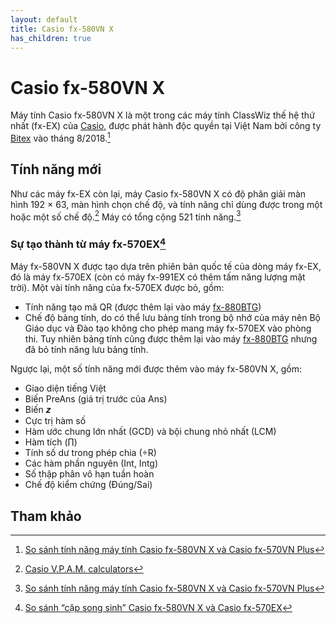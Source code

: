 ```yaml
---
layout: default
title: Casio fx-580VN X
has_children: true
---
```


# Casio fx-580VN X
Máy tính Casio fx-580VN X là một trong các máy tính ClassWiz thế hệ thứ nhất (fx-EX) của [Casio](https://vi.wikipedia.org/wiki/Casio), được phát hành độc quyền tại Việt Nam bởi công ty [Bitex](https://bitex.com.vn) vào tháng 8/2018.[^1]

## Tính năng mới
Như các máy fx-EX còn lại, máy Casio fx-580VN X có độ phân giải màn hình 192 × 63, màn hình chọn chế độ, và tính năng chỉ dùng được trong một hoặc một số chế độ.[^2] Máy có tổng cộng 521 tính năng.[^3]

### Sự tạo thành từ máy fx-570EX[^4]
Máy fx-580VN X được tạo dựa trên phiên bản quốc tế của dòng máy fx-EX, đó là máy fx-570EX (còn có máy fx-991EX có thêm tấm năng lượng mặt trời). Một vài tính năng của fx-570EX được bỏ, gồm:
- Tính năng tạo mã QR (được thêm lại vào máy [fx-880BTG](/thu-vien-ma-tran/docs/fx880btg))
- Chế độ bảng tính, do có thể lưu bảng tính trong bộ nhớ của máy nên Bộ Giáo dục và Đào tạo không cho phép mang máy fx-570EX vào phòng thi. Tuy nhiên bảng tính cũng được thêm lại vào máy [fx-880BTG](/thu-vien-ma-tran/docs/fx880btg) nhưng đã bỏ tính năng lưu bảng tính.

Ngược lại, một số tính năng mới được thêm vào máy fx-580VN X, gồm:
- Giao diện tiếng Việt
- Biến PreAns (giá trị trước của Ans)
- Biến 𝒛
- Cực trị hàm số
- Hàm ước chung lớn nhất (GCD) và bội chung nhỏ nhất (LCM)
- Hàm tích (∏)
- Tính số dư trong phép chia (÷R)
- Các hàm phần nguyên (Int, Intg)
- Số thập phân vô hạn tuần hoàn
- Chế độ kiểm chứng (Đúng/Sai)

## Tham khảo
[^1]: [So sánh tính năng máy tính Casio fx-580VN X và Casio fx-570VN Plus](https://bitex.com.vn/vn/tin-tuc/603/so-sanh-tinh-nang-may-tinh-casio-fx-580vn-x-va-casio-fx-570vn-plus.html)
[^2]: [Casio V.P.A.M. calculators](https://en.wikipedia.org/wiki/Casio_V.P.A.M._calculators)
[^3]: [So sánh tính năng máy tính Casio fx-580VN X và Casio fx-570VN Plus](https://bitex.com.vn/vn/tin-tuc/603/so-sanh-tinh-nang-may-tinh-casio-fx-580vn-x-va-casio-fx-570vn-plus.html)
[^4]: [So sánh “cặp song sinh” Casio fx-580VN X và Casio fx-570EX](https://bitex.com.vn/en/news/691/so-sanh-cap-song-sinh-casio-fx-580vn-x-va-casio-fx-570ex.html)